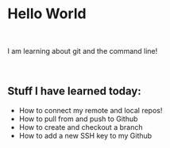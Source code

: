 <h1>Hello World</h1>
<br>
<p>I am learning about git and the command line!</p>
<br>
<h2>Stuff I have learned today:</h2>
<ul>
  <li>How to connect my remote and local repos!</li>
  <li>How to pull from and push to Github</li>
  <li>How to create and checkout a branch</li>
  <li>How to add a new SSH key to my Github</li>
  
  </ul>